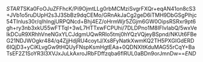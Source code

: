 $START$SKa0FoOJuZFFhcK/Pi9OjmtLLg0rbMCMziSvgrFXQr+eqAN41on8cS3+JVb1o5ruDUpH2s3J3SbBz9dqCEMo/GRnAkJaCg2geD6iTMH9DbGSgPlhjc54TInlus30r/qIhIngjURPQNcd+Bhj4EZ/oHrmWjr5ZGjm6GW0OipsRSRxr9pt6gh+ry3nb3xkU55wFTTqI+3wL7HTTxwFCPUhi/7DLDPno1M8IFIvIabQ/5wxVelkDCuR9XRhhVneNGxYLCJdgmUQwRRIo5tmj0hYQzVQjeyBSpnd/NKUt6FBeG21NDJWOgkr484/q4ZjjHdjRU4coytJ/Xs8FyNatkXwmKQ2TH5PXGIGdERD6IQjD3+yCiKLvgGw9tHQUyFNspKsmHgtEAa+0QDNXItKduMAG55rCqY+BaTsEF2Z1SoYR3l3XVJxJuLkAxroJRbFDffzqba6flRUL0aBDn9orJmnDw==$END$